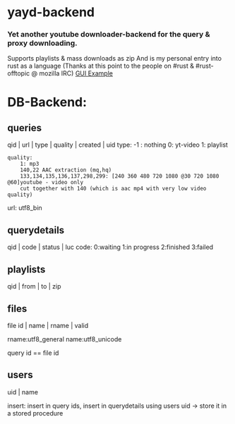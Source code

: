 # yayd-backend
### Yet another youtube downloader-backend for the query & proxy downloading.  
Supports playlists & mass downloads as zip
And is my personal entry into rust as a language
(Thanks at this point to the people on #rust & #rust-offtopic @ mozilla IRC)
[GUI Example](http://prog.proctet.net/yayd_gui.png)

# DB-Backend:
## queries
qid | url | type | quality | created | uid
	type: -1 : nothing
		0: yt-video
		1: playlist
		
	quality:
		1: mp3
		140,22 AAC extraction (mq,hq)
		133,134,135,136,137,298,299: [240 360 480 720 1080 @30 720 1080 @60]youtube - video only
		cut together with 140 (which is aac mp4 with very low video quality)

url: utf8_bin

	
## querydetails
qid | code | status | luc
	code:
		0:waiting
		1:in progress
		2:finished
		3:failed

## playlists
qid | from | to | zip

## files
file id | name | rname | valid

rname:utf8_general
name:utf8_unicode

query id == file id

## users
uid | name

insert:
insert in query ids, insert in querydetails
using users uid
-> store it in a stored procedure
